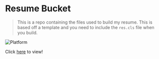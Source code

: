 # Resume Bucket

> This is a repo containing the files used to build my resume.
> This is based off a template and you need to include the `res.cls` file when you build.

[](img=https://img.shields.io/badge/language-latex-008080)
![Platform](https://img.shields.io/badge/language-latex-008080)

Click [here](https://github.com/Cougargriff/ResumeLatex/blob/master/resume_curr.pdf) to view!
